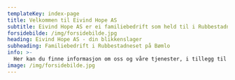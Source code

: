 ```yaml
---
templateKey: index-page
title: Velkommen til Eivind Hope AS
subtitle: Eivind Hope AS er ei familiebedrift som held til i Rubbestadneset på Bømlo.
forsidebilde: /img/forsidebilde.jpg
heading: Eivind Hope AS - din blikkenslager
subheading: Familiebedrift i Rubbestadneset på Bømlo
info: >-
  Her kan du finne informasjon om oss og våre tjenester, i tillegg til bilder og inspirasjon for deg som kunde.
image: /img/forsidebilde.jpg
---
```

